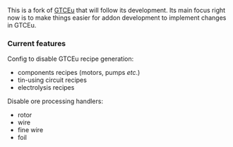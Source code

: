 

This is a fork of [GTCEu](https://github.com/GregTechCEu/GregTech) that will follow its development.
Its main focus right now is to make things easier for addon development to implement changes in GTCEu.

### Current features

Config to disable GTCEu recipe generation:

* components recipes (motors, pumps *etc*.)
* tin-using circuit recipes
* electrolysis recipes

Disable ore processing handlers:

* rotor
* wire
* fine wire
* foil
